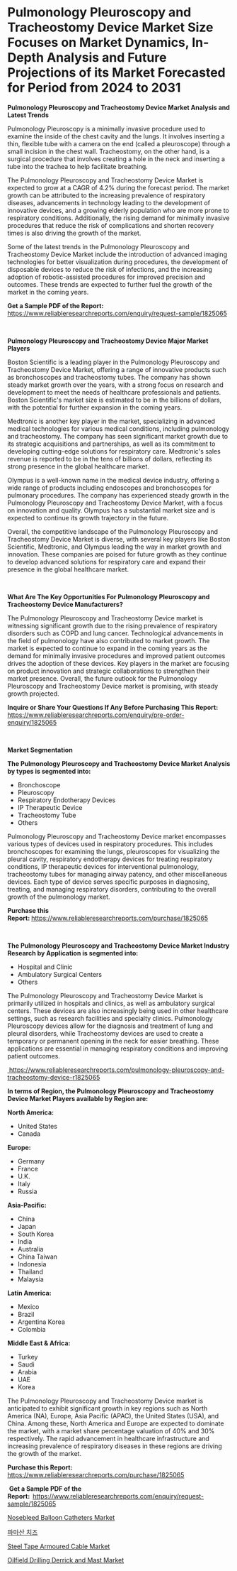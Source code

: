 <p><h1>Pulmonology Pleuroscopy and Tracheostomy Device Market Size Focuses on Market Dynamics, In-Depth Analysis and Future Projections of its Market Forecasted for Period from 2024 to 2031</h1></p><p><strong>Pulmonology Pleuroscopy and Tracheostomy Device Market Analysis and Latest Trends</strong></p>
<p><p>Pulmonology Pleuroscopy is a minimally invasive procedure used to examine the inside of the chest cavity and the lungs. It involves inserting a thin, flexible tube with a camera on the end (called a pleuroscope) through a small incision in the chest wall. Tracheostomy, on the other hand, is a surgical procedure that involves creating a hole in the neck and inserting a tube into the trachea to help facilitate breathing.</p><p>The Pulmonology Pleuroscopy and Tracheostomy Device Market is expected to grow at a CAGR of 4.2% during the forecast period. The market growth can be attributed to the increasing prevalence of respiratory diseases, advancements in technology leading to the development of innovative devices, and a growing elderly population who are more prone to respiratory conditions. Additionally, the rising demand for minimally invasive procedures that reduce the risk of complications and shorten recovery times is also driving the growth of the market.</p><p>Some of the latest trends in the Pulmonology Pleuroscopy and Tracheostomy Device Market include the introduction of advanced imaging technologies for better visualization during procedures, the development of disposable devices to reduce the risk of infections, and the increasing adoption of robotic-assisted procedures for improved precision and outcomes. These trends are expected to further fuel the growth of the market in the coming years.</p></p>
<p><strong>Get a Sample PDF of the Report:&nbsp;</strong> <a href="https://www.reliableresearchreports.com/enquiry/request-sample/1825065">https://www.reliableresearchreports.com/enquiry/request-sample/1825065</a></p>
<p>&nbsp;</p>
<p><strong>Pulmonology Pleuroscopy and Tracheostomy Device Major Market Players</strong></p>
<p><p>Boston Scientific is a leading player in the Pulmonology Pleuroscopy and Tracheostomy Device Market, offering a range of innovative products such as bronchoscopes and tracheostomy tubes. The company has shown steady market growth over the years, with a strong focus on research and development to meet the needs of healthcare professionals and patients. Boston Scientific's market size is estimated to be in the billions of dollars, with the potential for further expansion in the coming years.</p><p>Medtronic is another key player in the market, specializing in advanced medical technologies for various medical conditions, including pulmonology and tracheostomy. The company has seen significant market growth due to its strategic acquisitions and partnerships, as well as its commitment to developing cutting-edge solutions for respiratory care. Medtronic's sales revenue is reported to be in the tens of billions of dollars, reflecting its strong presence in the global healthcare market.</p><p>Olympus is a well-known name in the medical device industry, offering a wide range of products including endoscopes and bronchoscopes for pulmonary procedures. The company has experienced steady growth in the Pulmonology Pleuroscopy and Tracheostomy Device Market, with a focus on innovation and quality. Olympus has a substantial market size and is expected to continue its growth trajectory in the future.</p><p>Overall, the competitive landscape of the Pulmonology Pleuroscopy and Tracheostomy Device Market is diverse, with several key players like Boston Scientific, Medtronic, and Olympus leading the way in market growth and innovation. These companies are poised for future growth as they continue to develop advanced solutions for respiratory care and expand their presence in the global healthcare market.</p></p>
<p>&nbsp;</p>
<p><strong>What Are The Key Opportunities For Pulmonology Pleuroscopy and Tracheostomy Device Manufacturers?</strong></p>
<p><p>The Pulmonology Pleuroscopy and Tracheostomy Device market is witnessing significant growth due to the rising prevalence of respiratory disorders such as COPD and lung cancer. Technological advancements in the field of pulmonology have also contributed to market growth. The market is expected to continue to expand in the coming years as the demand for minimally invasive procedures and improved patient outcomes drives the adoption of these devices. Key players in the market are focusing on product innovation and strategic collaborations to strengthen their market presence. Overall, the future outlook for the Pulmonology Pleuroscopy and Tracheostomy Device market is promising, with steady growth projected.</p></p>
<p><strong>Inquire or Share Your Questions If Any Before Purchasing This Report:</strong> <a href="https://www.reliableresearchreports.com/enquiry/pre-order-enquiry/1825065">https://www.reliableresearchreports.com/enquiry/pre-order-enquiry/1825065</a></p>
<p>&nbsp;</p>
<p><strong>Market Segmentation</strong></p>
<p><strong>The Pulmonology Pleuroscopy and Tracheostomy Device Market Analysis by types is segmented into:</strong></p>
<p><ul><li>Bronchoscope</li><li>Pleuroscopy</li><li>Respiratory Endotherapy Devices</li><li>IP Therapeutic Device</li><li>Tracheostomy Tube</li><li>Others</li></ul></p>
<p><p>Pulmonology Pleuroscopy and Tracheostomy Device market encompasses various types of devices used in respiratory procedures. This includes bronchoscopes for examining the lungs, pleuroscopes for visualizing the pleural cavity, respiratory endotherapy devices for treating respiratory conditions, IP therapeutic devices for interventional pulmonology, tracheostomy tubes for managing airway patency, and other miscellaneous devices. Each type of device serves specific purposes in diagnosing, treating, and managing respiratory disorders, contributing to the overall growth of the pulmonology market.</p></p>
<p><strong>Purchase this Report:&nbsp;</strong><a href="https://www.reliableresearchreports.com/purchase/1825065">https://www.reliableresearchreports.com/purchase/1825065</a></p>
<p>&nbsp;</p>
<p><strong>The Pulmonology Pleuroscopy and Tracheostomy Device Market Industry Research by Application is segmented into:</strong></p>
<p><ul><li>Hospital and Clinic</li><li>Ambulatory Surgical Centers</li><li>Others</li></ul></p>
<p><p>The Pulmonology Pleuroscopy and Tracheostomy Device Market is primarily utilized in hospitals and clinics, as well as ambulatory surgical centers. These devices are also increasingly being used in other healthcare settings, such as research facilities and specialty clinics. Pulmonology Pleuroscopy devices allow for the diagnosis and treatment of lung and pleural disorders, while Tracheostomy devices are used to create a temporary or permanent opening in the neck for easier breathing. These applications are essential in managing respiratory conditions and improving patient outcomes.</p></p>
<p><a href="https://www.reliableresearchreports.com/pulmonology-pleuroscopy-and-tracheostomy-device-r1825065">&nbsp;https://www.reliableresearchreports.com/pulmonology-pleuroscopy-and-tracheostomy-device-r1825065</a></p>
<p><strong>In terms of Region, the Pulmonology Pleuroscopy and Tracheostomy Device Market Players available by Region are:</strong></p>
<p>
    <p> <strong> North America: </strong>
        <ul>
            <li>United States</li>
            <li>Canada</li>
        </ul>
        </p> 
    <p> <strong> Europe: </strong>
        <ul>
            <li>Germany</li>
            <li>France</li>
            <li>U.K.</li>
            <li>Italy</li>
            <li>Russia</li>
        </ul>
        </p> 
    <p> <strong> Asia-Pacific: </strong>
        <ul>
            <li>China</li>
            <li>Japan</li>
            <li>South Korea</li>
            <li>India</li>
            <li>Australia</li>
            <li>China Taiwan</li>
            <li>Indonesia</li>
            <li>Thailand</li>
            <li>Malaysia</li>
        </ul>
        </p> 
    <p> <strong> Latin America: </strong>
        <ul>
            <li>Mexico</li>
            <li>Brazil</li>
            <li>Argentina Korea</li>
            <li>Colombia</li>
        </ul>
        </p> 
    <p> <strong> Middle East & Africa: </strong>
        <ul>
            <li>Turkey</li>
            <li>Saudi</li>
            <li>Arabia</li>
            <li>UAE</li>
            <li>Korea</li>
        </ul>
    </p>
    </p>
<p><p>The Pulmonology Pleuroscopy and Tracheostomy Device market is anticipated to exhibit significant growth in key regions such as North America (NA), Europe, Asia Pacific (APAC), the United States (USA), and China. Among these, North America and Europe are expected to dominate the market, with a market share percentage valuation of 40% and 30% respectively. The rapid advancement in healthcare infrastructure and increasing prevalence of respiratory diseases in these regions are driving the growth of the market.</p></p>
<p><strong>Purchase this Report: </strong><a href="https://www.reliableresearchreports.com/purchase/1825065">https://www.reliableresearchreports.com/purchase/1825065</a></p>
<p>&nbsp;<strong>Get a Sample PDF of the Report:&nbsp;&nbsp;</strong><a href="https://www.reliableresearchreports.com/enquiry/request-sample/1825065">https://www.reliableresearchreports.com/enquiry/request-sample/1825065</a></p>
<p><strong></strong></p>
<p><p><a href="https://github.com/RickHolmes3/Market-Research-Report-List-4/blob/main/nosebleed-balloon-catheters-market.md">Nosebleed Balloon Catheters Market</a></p><p><a href="https://github.com/crfsywufhm81415/Market-Research-Report-List-2/blob/main/721263446999.md">파마산 치즈</a></p><p><a href="https://www.linkedin.com/pulse/steel-tape-armoured-cable-market-analysis-its-cagr-segmentation-fqiaf?trackingId=j6N4pK9g0B3I1EOIeNoo1g%3D%3D">Steel Tape Armoured Cable Market</a></p><p><a href="https://www.linkedin.com/pulse/oilfield-drilling-derrick-mast-market-insights-cagr-trends-wvyjf?trackingId=heYJtL4akvNZ%2BQBNwKe74Q%3D%3D">Oilfield Drilling Derrick and Mast Market</a></p></p>